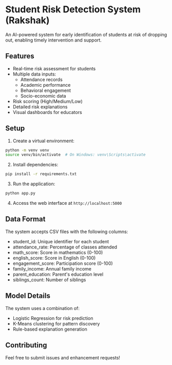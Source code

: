 # Student Risk Detection System (Rakshak)

An AI-powered system for early identification of students at risk of dropping out, enabling timely intervention and support.

## Features

- Real-time risk assessment for students
- Multiple data inputs:
  - Attendance records
  - Academic performance
  - Behavioral engagement
  - Socio-economic data
- Risk scoring (High/Medium/Low)
- Detailed risk explanations
- Visual dashboards for educators

## Setup

1. Create a virtual environment:
```bash
python -m venv venv
source venv/bin/activate  # On Windows: venv\Scripts\activate
```

2. Install dependencies:
```bash
pip install -r requirements.txt
```

3. Run the application:
```bash
python app.py
```

4. Access the web interface at `http://localhost:5000`

## Data Format

The system accepts CSV files with the following columns:
- student_id: Unique identifier for each student
- attendance_rate: Percentage of classes attended
- math_score: Score in mathematics (0-100)
- english_score: Score in English (0-100)
- engagement_score: Participation score (0-100)
- family_income: Annual family income
- parent_education: Parent's education level
- siblings_count: Number of siblings

## Model Details

The system uses a combination of:
- Logistic Regression for risk prediction
- K-Means clustering for pattern discovery
- Rule-based explanation generation

## Contributing

Feel free to submit issues and enhancement requests! 